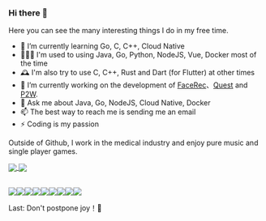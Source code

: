 ### Hi there 👋

Here you can see the many interesting things I do in my free time.

- 🌱 I’m currently learning Go, C, C++, Cloud Native
- 👨🏻‍💻 I'm used to using Java, Go, Python, NodeJS, Vue, Docker most of the time
- 🕰 I'm also try to use C, C++, Rust and Dart (for Flutter) at other times
- 🔭 I’m currently working on the development of [FaceRec](https://github.com/skye-z/FaceRec)、[Quest](https://github.com/skye-z/quest) and [P2W](https://github.com/skye-z/p2w).
- 💬 Ask me about Java, Go, NodeJS, Cloud Native, Docker
- 📫 The best way to reach me is sending me an email
- ⚡ Coding is my passion

Outside of Github, I work in the medical industry and enjoy pure music and single player games. 

<a href="https://github.com/skye-z">
  <img align="center" src="https://github-readme-stats.vercel.app/api?username=skye-z&show_icons=true&hide=contribs" />
  <img align="center" src="https://github-readme-stats.vercel.app/api/top-langs/?username=skye-z&hide=javascript,jupyter%20notebook,css&layout=compact" />
</a>
<br/>
<br/>

[![](https://img.shields.io/badge/java-%23f73131.svg?style=for-the-badge&logoColor=white)](https://github.com/skye-z?tab=repositories&language=java)[![](https://img.shields.io/badge/go-%2300ADD8.svg?style=for-the-badge&logo=go&logoColor=white)](https://github.com/skye-z?tab=repositories&language=go)[![](https://img.shields.io/badge/Python-%233772a2.svg?style=for-the-badge&logo=Python&logoColor=white)](https://github.com/skye-z?tab=repositories&language=python)[![](https://img.shields.io/badge/node.js-6DA55F?style=for-the-badge&logo=node.js&logoColor=white)](https://github.com/skye-z?tab=repositories&language=javascript)[![](https://img.shields.io/badge/c/c++-%2300599C.svg?style=for-the-badge&logo=cplusplus&logoColor=white)](https://github.com/skye-z?tab=repositories&language=c)[![](https://img.shields.io/badge/Rust-%23000000.svg?style=for-the-badge&logo=Rust&logoColor=white)](https://github.com/skye-z?tab=repositories&language=rust)[![](https://img.shields.io/badge/dart-%2302569B.svg?style=for-the-badge&logo=dart&logoColor=white)](https://github.com/skye-z?tab=repositories&language=dart)[![](https://img.shields.io/badge/docker-%230db7ed.svg?style=for-the-badge&logo=docker&logoColor=white)](https://github.com/skye-z?tab=repositories&language=dockerfile)![](https://img.shields.io/badge/cloud%20native-%23231f20.svg?style=for-the-badge&logo=cncf&logoColor=white)

Last: Don't postpone joy！🤟
